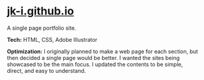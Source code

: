 # [jk-i.github.io](https://jk-i.github.io/)
A single page portfolio site.

**Tech:** HTML, CSS, Adobe Illustrator

**Optimization:** I originally planned to make a web page for each section, but then decided a single page would be better. I wanted the sites being showcased to be the main focus. I updated the contents to be simple, direct, and easy to understand.